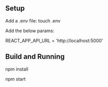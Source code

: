 ## Setup

Add a .env file:
touch .env

Add the below params:

REACT_APP_API_URL = 'http://localhost:5000'

## Build and Running

npm install

npm start
